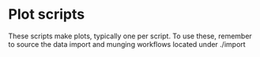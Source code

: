 # Plot scripts
These scripts make plots, typically one per script.
To use these, remember to source the data import and munging workflows located under ./import
